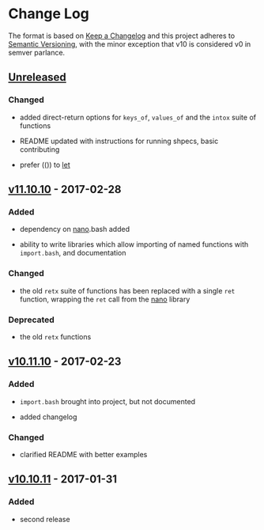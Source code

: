 Change Log
==========

The format is based on [Keep a Changelog] and this project adheres to
[Semantic Versioning], with the minor exception that v10 is considered
v0 in semver parlance.

[Unreleased]
------------

### Changed

-   added direct-return options for `keys_of`, `values_of` and the
    `intox` suite of functions

-   README updated with instructions for running shpecs, basic
    contributing

-   prefer (()) to [let]

[v11.10.10] - 2017-02-28
------------------------

### Added

-   dependency on [nano].bash added

-   ability to write libraries which allow importing of named functions
    with `import.bash`, and documentation

### Changed

-   the old `retx` suite of functions has been replaced with a single
    `ret` function, wrapping the `ret` call from the [nano] library

### Deprecated

-   the old `retx` functions

[v10.11.10] - 2017-02-23
------------------------

### Added

-   `import.bash` brought into project, but not documented

-   added changelog

### Changed

-   clarified README with better examples

[v10.10.11] - 2017-01-31
------------------------

### Added

-   second release

  [Keep a Changelog]: http://keepachangelog.com/
  [Semantic Versioning]: http://semver.org/
  [Unreleased]: https://github.com/binaryphile/sorta/compare/v11.10.10...v11.11
  [nano]: https://github.com/binaryphile/nano
  [Unreleased]: https://github.com/binaryphile/sorta/compare/v11.10.10...v11.10
  [let]: http://wiki.bash-hackers.org/commands/builtin/let
  [v11.10.10]: https://github.com/binaryphile/sorta/compare/v10.11.10...v11.10.10
  [nano]: https://github.com/binaryphile/nano
  [v10.11.10]: https://github.com/binaryphile/sorta/compare/v10.10.11...v10.11.10
  [v10.10.11]: https://github.com/binaryphile/sorta/compare/v10.10.10...v10.10.11
